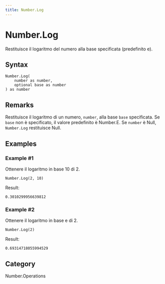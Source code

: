 ```yaml
---
title: Number.Log
---
```


# Number.Log


Restituisce il logaritmo del numero alla base specificata (predefinito e).


## Syntax

```powerquery
Number.Log(
    number as number,
    optional base as number
) as number
```


## Remarks

Restituisce il logaritmo di un numero, <code>number</code>, alla base <code>base</code> specificata. Se <code>base</code> non è specificato, il valore predefinito è Number.E.    Se <code>number</code> è Null, <code>Number.Log</code> restituisce Null.


## Examples

### Example #1 
Ottenere il logaritmo in base 10 di 2.
```powerquery
Number.Log(2, 10)
```

Result: 
```powerquery
0.3010299956639812
```


### Example #2 
Ottenere il logaritmo in base e di 2.
```powerquery
Number.Log(2)
```

Result: 
```powerquery
0.69314718055994529
```




## Category
Number.Operations

